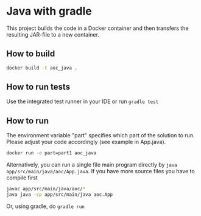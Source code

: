 # Java with gradle

This project builds the code in a Docker container and then transfers the resulting JAR-file to a new container. 

## How to build
```bash
docker build -t aoc_java . 
```

## How to run tests
Use the integrated test runner in your IDE or run `gradle test`

## How to run
The environment variable "part" specifies which part of the solution to run. Please adjust your code accordingly (see example in App.java).
```bash
docker run -e part=part1 aoc_java
```

Alternatively, you can run a single file main program directly by `java app/src/main/java/aoc/App.java`. If you have more source
files you have to compile first
```bash
javac app/src/main/java/aoc/*
java java -cp app/src/main/java aoc.App
```

Or, using gradle, do `gradle run`